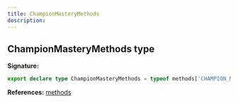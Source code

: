 ```yaml
---
title: ChampionMasteryMethods
description: 
---
```


## ChampionMasteryMethods type



**Signature:**

```ts
export declare type ChampionMasteryMethods = typeof methods['CHAMPION_MASTERY'][number];
```

**References:** [methods](/api/methods.md)


